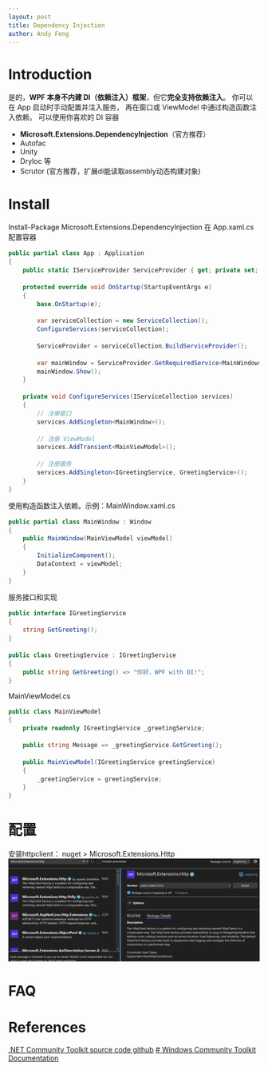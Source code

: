```yaml
---
layout: post
title: Dependency Injection
author: Andy Feng
---
```

# Introduction
是的，**WPF 本身不内建 DI（依赖注入）框架**，但它**完全支持依赖注入**。
你可以在 App 启动时手动配置并注入服务，  再在窗口或 ViewModel 中通过构造函数注入依赖。
可以使用你喜欢的 DI 容器
- **Microsoft.Extensions.DependencyInjection**（官方推荐）    
- Autofac    
- Unity    
- DryIoc 等
- Scrutor (官方推荐，扩展di能读取assembly动态构建对象)
# Install
Install-Package Microsoft.Extensions.DependencyInjection
在 App.xaml.cs 配置容器
```csharp
public partial class App : Application
{
    public static IServiceProvider ServiceProvider { get; private set; }

    protected override void OnStartup(StartupEventArgs e)
    {
        base.OnStartup(e);

        var serviceCollection = new ServiceCollection();
        ConfigureServices(serviceCollection);

        ServiceProvider = serviceCollection.BuildServiceProvider();

        var mainWindow = ServiceProvider.GetRequiredService<MainWindow>();
        mainWindow.Show();
    }

    private void ConfigureServices(IServiceCollection services)
    {
        // 注册窗口
        services.AddSingleton<MainWindow>();
        
        // 注册 ViewModel
        services.AddTransient<MainViewModel>();
        
        // 注册服务
        services.AddSingleton<IGreetingService, GreetingService>();
    }
}
```
使用构造函数注入依赖。示例：MainWindow.xaml.cs

```csharp
public partial class MainWindow : Window
{
    public MainWindow(MainViewModel viewModel)
    {
        InitializeComponent();
        DataContext = viewModel;
    }
}
```
服务接口和实现
```csharp
public interface IGreetingService
{
    string GetGreeting();
}

public class GreetingService : IGreetingService
{
    public string GetGreeting() => "你好，WPF with DI!";
}
```
MainViewModel.cs
```csharp
public class MainViewModel
{
    private readonly IGreetingService _greetingService;

    public string Message => _greetingService.GetGreeting();

    public MainViewModel(IGreetingService greetingService)
    {
        _greetingService = greetingService;
    }
}
```
# 配置
安装httpclient： nuget > Microsoft.Extensions.Http
![](images/posts/Pasted%20image%2020250629005449.png)


# FAQ


# References 
[.NET Community Toolkit source code github](https://github.com/CommunityToolkit/dotnet)
[# Windows Community Toolkit Documentation](https://learn.microsoft.com/en-us/windows/communitytoolkit/)